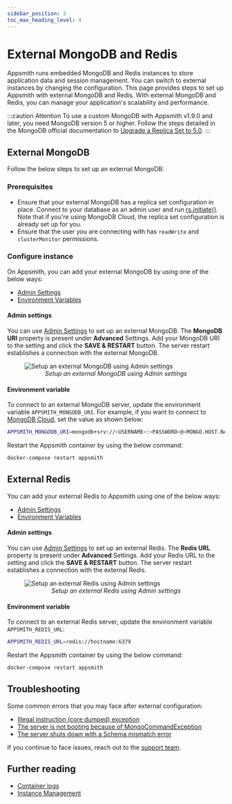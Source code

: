 ```yaml
---
sidebar_position: 3
toc_max_heading_level: 4
---
```

# External MongoDB and Redis

Appsmith runs embedded MongoDB and Redis instances to store application data and session management. You can switch to external instances by changing the configuration. This page provides steps to set up Appsmith with external MongoDB and Redis. With external MongoDB and Redis, you can manage your application's scalability and performance.

:::caution Attention
To use a custom MongoDB with Appsmith v1.9.0 and later, you need MongoDB version 5 or higher. Follow the steps detailed in the MongoDB official documentation to [Upgrade a Replica Set to 5.0](https://www.mongodb.com/docs/manual/release-notes/5.0-upgrade-replica-set/).
:::

## External MongoDB
Follow the below steps to set up an external MongoDB:

### Prerequisites
* Ensure that your external MongoDB has a replica set configuration in place. Connect to your database as an admin user and run [rs.initiate()](https://docs.mongodb.com/manual/reference/method/rs.initiate/). Note that if you're using MongoDB Cloud, the replica set configuration is already set up for you.
* Ensure that the user you are connecting with has `readWrite` and `clusterMonitor` permissions.

### Configure instance 
On Appsmith, you can add your external MongoDB by using one of the below ways:

* [Admin Settings](#admin-settings)
* [Environment Variables](#environment-variable)

#### Admin settings
You can use [Admin Settings](/getting-started/setup/instance-configuration#admin-settings) to set up an external MongoDB. The **MongoDB URI** property is present under **Advanced** Settings. Add your MongoDB URI to the setting and click the **SAVE & RESTART** button. The server restart establishes a connection with the external MongoDB.

<figure>
  <img src="/img/setup-external-mongodb-using-admin-settings.png" style= {{width:"700px", height:"auto"}} alt="Setup an external MongoDB using Admin settings"/>
  <figcaption align = "center"><i>Setup an external MongoDB using Admin settings</i></figcaption>
</figure>

#### Environment variable
To connect to an external MongoDB server, update the environment variable `APPSMITH_MONGODB_URI`. For example, if you want to connect to [MongoDB Cloud](https://www.mongodb.com/cloud), set the value as shown below:

```bash
APPSMITH_MONGODB_URI=mongodb+srv://<USERNAME>:<PASSWORD>@<MONGO.HOST.NAME>/<DATABASENAME>
```
Restart the Appsmith container by using the below command:

```bash
docker-compose restart appsmith
```

## External Redis
You can add your external Redis to Appsmith using one of the below ways:

* [Admin Settings](#admin-settings-1)
* [Environment Variables](#environment-variable-1)

#### Admin settings
You can use [Admin Settings](/getting-started/setup/instance-configuration#admin-settings) to set up an external Redis. The **Redis URL** property is present under **Advanced** Settings. Add your Redis URL to the setting and click the **SAVE & RESTART** button. The server restart establishes a connection with the external Redis.

<figure>
  <img src="/img/setup-external-redis-using-admin-settings.png" style= {{width:"700px", height:"auto"}} alt="Setup an external Redis using Admin settings"/>
  <figcaption align = "center"><i>Setup an external Redis using Admin settings</i></figcaption>
</figure>

#### Environment variable
To connect to an external Redis server, update the environment variable `APPSMITH_REDIS_URL`:

```bash
APPSMITH_REDIS_URL=redis://hostname:6379
```

Restart the Appsmith container by using the below command:

```bash
docker-compose restart appsmith
```

## Troubleshooting
Some common errors that you may face after external configuration:
* [Illegal instruction (core dumped) exception](/help-and-support/troubleshooting-guide/deployment-errors?current-edition=BE#illegal-instruction-core-dumped) 
* [The server is not booting because of MongoCommandException](/help-and-support/troubleshooting-guide/deployment-errors?current-edition=BE#server-not-booting-because-of-mongocommandexception)
* [The server shuts down with a Schema mismatch error](/help-and-support/troubleshooting-guide/deployment-errors?current-edition=BE#server-shuts-down-with-schema-mismatch-error)

If you continue to face issues, reach out to the [support team](mailto:support@appsmith.com).

## Further reading
- [Container logs](/learning-and-resources/how-to-guides/how-to-get-container-logs)
- [Instance Management](/getting-started/setup/instance-management) 